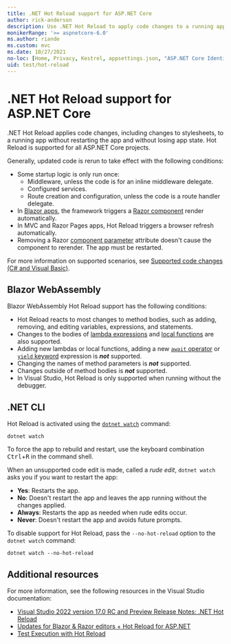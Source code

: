 ```yaml
---
title: .NET Hot Reload support for ASP.NET Core
author: rick-anderson
description: Use .NET Hot Reload to apply code changes to a running app without restarting the app and without losing app state.
monikerRange: '>= aspnetcore-6.0'
ms.author: riande
ms.custom: mvc
ms.date: 10/27/2021
no-loc: [Home, Privacy, Kestrel, appsettings.json, "ASP.NET Core Identity", cookie, Cookie, Blazor, "Blazor Server", "Blazor WebAssembly", "Identity", "Let's Encrypt", Razor, SignalR]
uid: test/hot-reload
---
```

# .NET Hot Reload support for ASP.NET Core

.NET Hot Reload applies code changes, including changes to stylesheets, to a running app without restarting the app and without losing app state. Hot Reload is supported for all ASP.NET Core projects.

Generally, updated code is rerun to take effect with the following conditions:

* Some startup logic is only run once:
  * Middleware, unless the code is for an inline middleware delegate.
  * Configured services.
  * Route creation and configuration, unless the code is a route handler delegate.
* In [Blazor apps](xref:blazor/index), the framework triggers a [Razor component](xref:blazor/components/index) render automatically.
* In MVC and Razor Pages apps, Hot Reload triggers a browser refresh automatically.
* Removing a Razor [component parameter](xref:blazor/components/index#component-parameters) attribute doesn't cause the component to rerender. The app must be restarted.

For more information on supported scenarios, see [Supported code changes (C# and Visual Basic)](/visualstudio/debugger/supported-code-changes-csharp).

## Blazor WebAssembly

Blazor WebAssembly Hot Reload support has the following conditions:

* Hot Reload reacts to most changes to method bodies, such as adding, removing, and editing variables, expressions, and statements.
* Changes to the bodies of [lambda expressions](/dotnet/csharp/language-reference/operators/lambda-expressions) and [local functions](/dotnet/csharp/programming-guide/classes-and-structs/local-functions) are also supported.
* Adding new lambdas or local functions, adding a new [`await` operator](/dotnet/csharp/language-reference/operators/await) or [`yield` keyword](/dotnet/csharp/language-reference/keywords/yield) expression is ***not*** supported.
* Changing the names of method parameters is ***not*** supported.
* Changes outside of method bodies is ***not*** supported.
* In Visual Studio, Hot Reload is only supported when running without the debugger.

## .NET CLI

Hot Reload is activated using the [`dotnet watch`](xref:tutorials/dotnet-watch) command:

```dotnetcli
dotnet watch
```

To force the app to rebuild and restart, use the keyboard combination <kbd>Ctrl</kbd>+<kbd>R</kbd> in the command shell.

When an unsupported code edit is made, called a *rude edit*, `dotnet watch` asks you if you want to restart the app:

* **Yes**: Restarts the app.
* **No**: Doesn't restart the app and leaves the app running without the changes applied.
* **Always**: Restarts the app as needed when rude edits occur.
* **Never**: Doesn't restart the app and avoids future prompts.

To disable support for Hot Reload, pass the `--no-hot-reload` option to the `dotnet watch` command:

```dotnetcli
dotnet watch --no-hot-reload
```

## Additional resources

For more information, see the following resources in the Visual Studio documentation:

* [Visual Studio 2022 version 17.0 RC and Preview Release Notes: .NET Hot Reload](/visualstudio/releases/2022/release-notes-preview#net-hot-reload)
* [Updates for Blazor & Razor editors + Hot Reload for ASP.NET](/visualstudio/ide/whats-new-visual-studio-2022#updates-for-blazor--razor-editors--hot-reload-for-aspnet)
* [Test Execution with Hot Reload](/visualstudio/test/test-execution-with-hot-reload)
